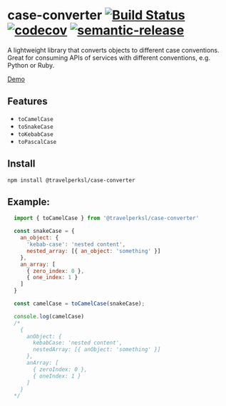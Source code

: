 # case-converter [![Build Status](https://travis-ci.org/travelperk/case-converter.svg?branch=master)](https://travis-ci.org/travelperk/case-converter) [![codecov](https://codecov.io/gh/travelperk/case-converter/branch/master/graph/badge.svg)](https://codecov.io/gh/travelperk/case-converter) [![semantic-release](https://img.shields.io/badge/%20%20%F0%9F%93%A6%F0%9F%9A%80-semantic--release-e10079.svg?style=flat-square)](https://github.com/semantic-release/semantic-release)

A lightweight library that converts objects to different case conventions. Great for consuming APIs of services with different conventions, e.g. Python or Ruby.

[Demo](https://tonicdev.com/npm/case-converter)

## Features
- `toCamelCase`
- `toSnakeCase`
- `toKebabCase`
- `toPascalCase`

## Install
`npm install @travelperksl/case-converter`

## Example:

```JavaScript
  import { toCamelCase } from '@travelperksl/case-converter'

  const snakeCase = {
    an_object: {
      'kebab-case': 'nested content',
      nested_array: [{ an_object: 'something' }]
    },
    an_array: [
      { zero_index: 0 },
      { one_index: 1 }
    ]
  }

  const camelCase = toCamelCase(snakeCase);

  console.log(camelCase)
  /*
    {
      anObject: {
        kebabCase: 'nested content',
        nestedArray: [{ anObject: 'something' }]
      },
      anArray: [
        { zeroIndex: 0 },
        { oneIndex: 1 }
      ]
    }
  */
```
